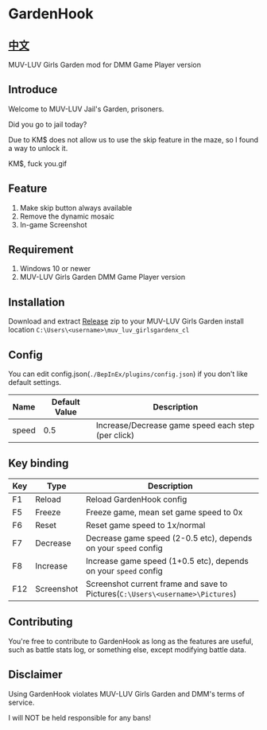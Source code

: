 # GardenHook

## [中文](README_TC.md)

MUV-LUV Girls Garden mod for DMM Game Player version

## Introduce

Welcome to MUV-LUV Jail's Garden, prisoners.

Did you go to jail today?

Due to KM$ does not allow us to use the skip feature in the maze, so I found a way to unlock it.

KM\$, fuck you.gif

## Feature

1. Make skip button always available
2. Remove the dynamic mosaic
3. In-game Screenshot

## Requirement

1. Windows 10 or newer
2. MUV-LUV Girls Garden DMM Game Player version

## Installation

Download and extract [Release](https://github.com/GirlsGarden/GardenHook/releases) zip to your MUV-LUV Girls Garden
install
location `C:\Users\<username>\muv_luv_girlsgardenx_cl`

## Config

You can edit config.json(`./BepInEx/plugins/config.json`) if you don't like default settings.

| Name  | Default Value | Description                                        |
|-------|---------------|----------------------------------------------------|
| speed | 0.5           | Increase/Decrease game speed each step (per click) | 

## Key binding

| Key | Type       | Description                                                                   |
|-----|------------|-------------------------------------------------------------------------------|
| F1  | Reload     | Reload GardenHook config                                                      |
| F5  | Freeze     | Freeze game, mean set game speed to 0x                                        |
| F6  | Reset      | Reset game speed to 1x/normal                                                 | 
| F7  | Decrease   | Decrease game speed (2-0.5 etc), depends on your `speed` config               | 
| F8  | Increase   | Increase game speed (1+0.5 etc), depends on your `speed` config               |
| F12 | Screenshot | Screenshot current frame and save to Pictures(`C:\Users\<username>\Pictures`) |

## Contributing

You're free to contribute to GardenHook as long as the features are useful, such as battle stats log, or something else,
except modifying battle data.

## Disclaimer

Using GardenHook violates MUV-LUV Girls Garden and DMM's terms of service.

I will NOT be held responsible for any bans!